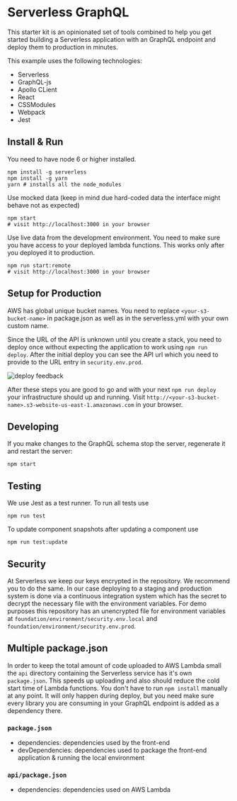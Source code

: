 # Serverless GraphQL

This starter kit is an opinionated set of tools combined to help you get started building a Serverless application with an GraphQL endpoint and deploy them to production in minutes.

This example uses the following technologies:

- Serverless
- GraphQL-js
- Apollo CLient
- React
- CSSModules
- Webpack
- Jest

## Install & Run

You need to have node 6 or higher installed.

```
npm install -g serverless
npm install -g yarn
yarn # installs all the node_modules
```

Use mocked data (keep in mind due hard-coded data the interface might behave not as expected)
```
npm start
# visit http://localhost:3000 in your browser
```

Use live data from the development environment. You need to make sure you have access to your deployed lambda functions. This works only after you deployed it to production.

```
npm run start:remote
# visit http://localhost:3000 in your browser
```

## Setup for Production

AWS has global unique bucket names. You need to replace `<your-s3-bucket-name>` in package.json as well as in the serverless.yml with your own custom name.

Since the URL of the API is unknown until you create a stack, you need to deploy once without expecting the application to work using `npm run deploy`. After the initial deploy you can see the API url which you need to provide to the URL entry in `security.env.prod`.

![deploy feedback](https://cloud.githubusercontent.com/assets/223045/19171420/6e271150-8bd1-11e6-9b49-e9fa88cac379.png)

After these steps you are good to go and with your next `npm run deploy` your infrastructure should up and running. Visit `http://<your-s3-bucket-name>.s3-website-us-east-1.amazonaws.com` in your browser.

## Developing

If you make changes to the GraphQL schema stop the server, regenerate it and restart the server:

```
npm start
```

## Testing

We use Jest as a test runner. To run all tests use

```
npm run test
```

To update component snapshots after updating a component use

```
npm run test:update
```

## Security

At Serverless we keep our keys encrypted in the repository. We recommend you to do the same. In our case deploying to a staging and production system is done via a continuous integration system which has the secret to decrypt the necessary file with the environment variables. For demo purposes this repository has an unencrypted file for environment variables at `foundation/environment/security.env.local` and `foundation/environment/security.env.prod`.

## Multiple package.json

In order to keep the total amount of code uploaded to AWS Lambda small the `api` directory containing the Serverless service has it's own `package.json`. This speeds up uploading and also should reduce the cold start time of Lambda functions. You don't have to run `npm install` manually at any point. It will only happen during deploy, but you need make sure every library you are consuming in your GraphQL endpoint is added as a dependency there.

### `package.json`

- dependencies: dependencies used by the front-end
- devDependencies: dependencies used to package the front-end application & running the local environment

### `api/package.json`

- dependencies: dependencies used on AWS Lambda
